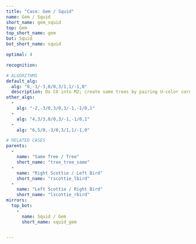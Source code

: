 ```yaml
---
title: "Case: Gem / Squid"
name: Gem / Squid
short_name: gem_squid
top: Gem
top_short_name: gem
bot: Squid
bot_short_name: squid

optimal: 4

recognition:

# ALGORITHMS
default_alg:
  alg: "0,-1/-3,0/0,3/1,1/-1,0"
  description: Do CO into M2; create same trees by pairing U-color corner from bottom with tent on top.
other_algs:
  -
    alg: "-2,-3/0,3/0,3/-1,-1/0,1"
  -
    alg: "4,3/3,0/0,3/-1,-1/0,1"
  -
    alg: "6,5/0,-3/0,3/1,1/-1,0"

# RELATED CASES
parents:
  -
    name: "Same Tree / Tree"
    short_name: "tree_tree_same"
  -
    name: "Right Scottie / Left Bird"
    short_name: "rscottie_lbird"
  -
    name: "Left Scottie / Right Bird"
    short_name: "lscottie_rbird"
mirrors:
  top_bot:
    -
      name: Squid / Gem
      short_name: squid_gem


---
```


